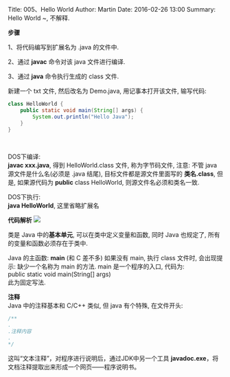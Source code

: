 Title: 005、Hello World
Author: Martin
Date: 2016-02-26 13:00
Summary: Hello World ~, 不解释.

**步骤**

1、将代码编写到扩展名为 .java 的文件中.

2、通过 **javac** 命令对该 java 文件进行编译.

3、通过 **java** 命令执行生成的 class 文件.

新建一个 txt 文件, 然后改名为 Demo.java, 用记事本打开该文件, 输写代码:

```java
class HelloWorld {
    public static void main(String[] args) {
        System.out.println("Hello Java");
    }
}
```
<br>

DOS下编译:<br>
**javac  xxx.java**, 得到 HelloWorld.class 文件, 称为字节码文件, 注意: 不管 java 源文件是什么名(必须是 .java 结尾), 目标文件都是源文件里面写的 **类名.class**, 但是, 如果源代码为 **public** class HelloWorld, 则源文件名必须和类名一致.

DOS下执行:<br>
**java HelloWorld**, 这里省略扩展名


**代码解析**<bt>
![](http://i60.tinypic.com/314vxu9.jpg)


类是 Java 中的**基本单元**, 可以在类中定义变量和函数, 同时 Java 也规定了, 所有的变量和函数必须存在于类中.

Java 的主函数: **main** (和 C 差不多) 如果没有 main, 执行 class 文件时, 会出现提示: 缺少一个名称为 main 的方法. main 是一个程序的入口, 代码为:<br>
public static void main(String[] args) <br>
此为固定写法.

**注释**<br>
Java 中的注释基本和 C/C++ 类似, 但 java 有个特殊, 在文件开头:
```java
/**
.
.注释内容
.
*/
```

这叫“文本注释”，对程序进行说明后，通过JDK中另一个工具 **javadoc.exe**，将文档注释提取出来形成一个网页——程序说明书。
